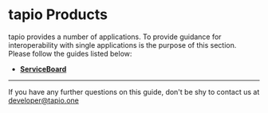 
# tapio Products

tapio provides a number of applications. To provide guidance for interoperability with single applications is the purpose of this section. Please follow the guides listed below:

* [**ServiceBoard**](./service-board)

____

If you have any further questions on this guide, don't be shy to contact us at [developer@tapio.one](mailto:developer@tapio.one)
